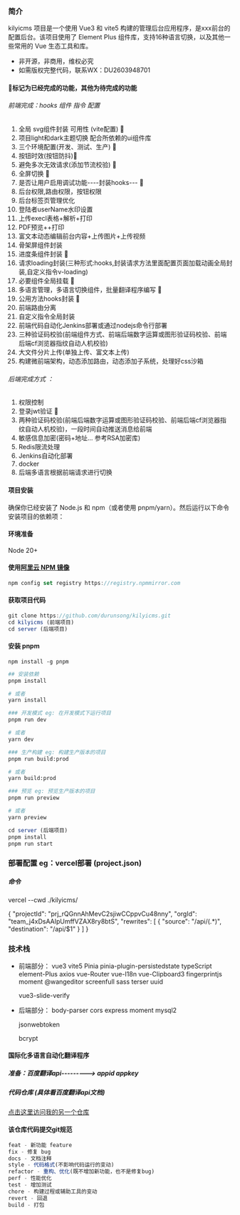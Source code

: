 ### 简介

kilyicms 项目是一个使用 Vue3 和 vite5 构建的管理后台应用程序，是xxx前台的配置后台。该项目使用了 Element Plus 组件库，支持16种语言切换，以及其他一些常用的 Vue 生态工具和库。

- 非开源，非商用，维权必究
- 如需版权完整代码，联系WX：DU2603948701

#### 🎈标记为已经完成的功能，其他为待完成的功能
###### 前端完成：hooks 组件  指令 配置 
1. 全局 svg组件封装 可用性 (vite配置) 🎈
2. 项目light和dark主题切换 配合所依赖的ui组件库
3. 三个环境配置(开发、测试、生产) 🎈
4. 按钮时效(按钮防抖)🎈
5. 避免多次无效请求(添加节流校验) 🎈
6. 全屏切换 🎈
7. 是否让用户启用调试功能----封装hooks--- 🎈
8. 后台权限,路由权限，按钮权限
9. 后台标签页管理优化
10. 登陆者userName水印设置
11. 上传execl表格+解析+打印
12. PDF预览++打印
13. 富文本动态编辑前台内容+上传图片+上传视频
14. 骨架屏组件封装
15. 进度条组件封装 🎈
16. 请求loading封装(三种形式:hooks,封装请求方法里面配置页面加载动画全局封装,自定义指令v-loading)
17. 必要组件全局挂载 🎈
18. 多语言管理，多语言切换组件，批量翻译程序编写 🎈
19. 公用方法hooks封装 🎈
20. 前端路由分离
21. 自定义指令全局封装
22. 前端代码自动化Jenkins部署或通过nodejs命令行部署
23. 三种验证码校验(前端组件方式、前端后端数字运算或图形验证码校验、前端后端cf浏览器指纹自动人机校验)
24. 大文件分片上传(单独上传、富文本上传)
25. 构建微前端架构，动态添加路由，动态添加子系统，处理好css沙箱

###### 后端完成方式 ：

1. 权限控制
2. 登录jwt验证 🎈
3. 两种验证码校验(前端后端数字运算或图形验证码校验、前端后端cf浏览器指纹自动人机校验)，一段时间自动推送消息给前端
4. 敏感信息加密(密码+地址... 参考RSA加密库) 
5. Redis限流处理
6. Jenkins自动化部署
7. docker
8. 后端多语言根据前端请求进行切换

#### 项目安装

确保你已经安装了 Node.js 和 npm（或者使用 pnpm/yarn）。然后运行以下命令安装项目的依赖项：

#### 环境准备

Node 20+

#### 使用[阿里云 NPM 镜像](https://www.npmmirror.com/)

```js
npm config set registry https://registry.npmmirror.com
```

#### 获取项目代码

```js
git clone https://github.com/durunsong/kilyicms.git
cd kilyicms (前端项目)
cd server (后端项目)
```

#### 安装 pnpm

```
npm install -g pnpm
```
```bash
## 安装依赖
pnpm install

# 或者
yarn install

### 开发模式 eg: 在开发模式下运行项目
pnpm run dev

# 或者
yarn dev

### 生产构建 eg: 构建生产版本的项目
pnpm run build:prod

# 或者
yarn build:prod

### 预览 eg: 预览生产版本的项目
pnpm run preview

# 或者
yarn preview
```

```js
cd server (后端项目)
pnpm install
pnpm run start
```

###  部署配置  eg：vercel部署 (project.json)
##### 命令
vercel --cwd ./kilyicms/

{
  "projectId": "prj_rQGnnAhMevC2sjiwCCppvCu48nny",
  "orgId": "team_j4xDsAAIpUmffVZAX8ry8btS",
  "rewrites": [
    { "source": "/api/(.*)", "destination": "/api/$1" }
  ]
}


### 技术栈

- 前端部分：
  vue3
  vite5
  Pinia
  pinia-plugin-persistedstate
  typeScript
  element-Plus
  axios
  vue-Router
  vue-I18n
  vue-Clipboard3
  fingerprintjs
  moment
  @wangeditor
  screenfull
  sass
  terser
  uuid

  vue3-slide-verify

- 后端部分：
  body-parser
  cors
  express
  moment
  mysql2

  jsonwebtoken

  bcrypt


#### 国际化多语言自动化翻译程序
##### 准备：百度翻译api---------> appid appkey
##### 代码仓库 (具体看百度翻译api文档)

[点击这里访问我的另一个仓库](https://github.com/durunsong/Baidu-trans.git)


#### 该仓库代码提交git规范
```js
feat - 新功能 feature
fix - 修复 bug
docs - 文档注释
style - 代码格式(不影响代码运行的变动)
refactor - 重构、优化(既不增加新功能，也不是修复bug)
perf - 性能优化
test - 增加测试
chore - 构建过程或辅助工具的变动
revert - 回退
build - 打包
```
